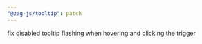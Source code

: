 ```yaml
---
"@zag-js/tooltip": patch
---
```


fix disabled tooltip flashing when hovering and clicking the trigger
